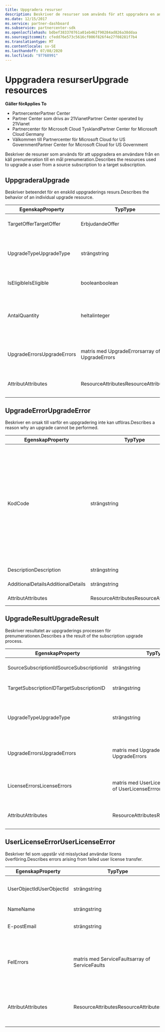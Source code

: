 ```yaml
---
title: Uppgradera resurser
description: Beskriver de resurser som används för att uppgradera en användare från en käll prenumeration till en mål prenumeration.
ms.date: 12/15/2017
ms.service: partner-dashboard
ms.subservice: partnercenter-sdk
ms.openlocfilehash: bdbef383370761a01eb462f90284ad826a38ddaa
ms.sourcegitcommit: cfedd76e573c5616cf006f826f4e27f08281f7b4
ms.translationtype: MT
ms.contentlocale: sv-SE
ms.lasthandoff: 07/08/2020
ms.locfileid: "97768991"
---
```

# <a name="upgrade-resources"></a><span data-ttu-id="10535-103">Uppgradera resurser</span><span class="sxs-lookup"><span data-stu-id="10535-103">Upgrade resources</span></span>

<span data-ttu-id="10535-104">**Gäller för**</span><span class="sxs-lookup"><span data-stu-id="10535-104">**Applies To**</span></span>

- <span data-ttu-id="10535-105">Partnercenter</span><span class="sxs-lookup"><span data-stu-id="10535-105">Partner Center</span></span>
- <span data-ttu-id="10535-106">Partner Center som drivs av 21Vianet</span><span class="sxs-lookup"><span data-stu-id="10535-106">Partner Center operated by 21Vianet</span></span>
- <span data-ttu-id="10535-107">Partnercenter för Microsoft Cloud Tyskland</span><span class="sxs-lookup"><span data-stu-id="10535-107">Partner Center for Microsoft Cloud Germany</span></span>
- <span data-ttu-id="10535-108">Välkommen till Partnercenter för Microsoft Cloud for US Government</span><span class="sxs-lookup"><span data-stu-id="10535-108">Partner Center for Microsoft Cloud for US Government</span></span>

<span data-ttu-id="10535-109">Beskriver de resurser som används för att uppgradera en användare från en käll prenumeration till en mål prenumeration.</span><span class="sxs-lookup"><span data-stu-id="10535-109">Describes the resources used to upgrade a user from a source subscription to a target subscription.</span></span>

## <a name="upgrade"></a><span data-ttu-id="10535-110">Uppgradera</span><span class="sxs-lookup"><span data-stu-id="10535-110">Upgrade</span></span>

<span data-ttu-id="10535-111">Beskriver beteendet för en enskild uppgraderings resurs.</span><span class="sxs-lookup"><span data-stu-id="10535-111">Describes the behavior of an individual upgrade resource.</span></span>

| <span data-ttu-id="10535-112">Egenskap</span><span class="sxs-lookup"><span data-stu-id="10535-112">Property</span></span>      | <span data-ttu-id="10535-113">Typ</span><span class="sxs-lookup"><span data-stu-id="10535-113">Type</span></span>                   | <span data-ttu-id="10535-114">Description</span><span class="sxs-lookup"><span data-stu-id="10535-114">Description</span></span>                                                                                  |
|---------------|------------------------|----------------------------------------------------------------------------------------------|
| <span data-ttu-id="10535-115">TargetOffer</span><span class="sxs-lookup"><span data-stu-id="10535-115">TargetOffer</span></span>   | <span data-ttu-id="10535-116">Erbjudande</span><span class="sxs-lookup"><span data-stu-id="10535-116">Offer</span></span>                  | <span data-ttu-id="10535-117">Erbjudandet för mål prenumerationen.</span><span class="sxs-lookup"><span data-stu-id="10535-117">The offer of the target subscription.</span></span>                                                        |
| <span data-ttu-id="10535-118">UpgradeType</span><span class="sxs-lookup"><span data-stu-id="10535-118">UpgradeType</span></span>   | <span data-ttu-id="10535-119">sträng</span><span class="sxs-lookup"><span data-stu-id="10535-119">string</span></span>                 | <span data-ttu-id="10535-120">Typ av uppgradering: "ingen", "endast uppgradering \_ " eller "uppgradera \_ med \_ licens \_ överföring".</span><span class="sxs-lookup"><span data-stu-id="10535-120">The type of upgrade: "none", "upgrade\_only", or "upgrade\_with\_license\_transfer".</span></span>         |
| <span data-ttu-id="10535-121">IsEligible</span><span class="sxs-lookup"><span data-stu-id="10535-121">IsEligible</span></span>    | <span data-ttu-id="10535-122">boolean</span><span class="sxs-lookup"><span data-stu-id="10535-122">boolean</span></span>                | <span data-ttu-id="10535-123">Anger om uppgraderingen kan utföras.</span><span class="sxs-lookup"><span data-stu-id="10535-123">Identifies if the upgrade can be performed.</span></span>                                                  |
| <span data-ttu-id="10535-124">Antal</span><span class="sxs-lookup"><span data-stu-id="10535-124">Quantity</span></span>      | <span data-ttu-id="10535-125">heltal</span><span class="sxs-lookup"><span data-stu-id="10535-125">integer</span></span>                | <span data-ttu-id="10535-126">Kvantifieraren för det nya erbjudandet som ska köpas.</span><span class="sxs-lookup"><span data-stu-id="10535-126">The quantify of the new offer to be purchased.</span></span> <span data-ttu-id="10535-127">Standardvärdet för källans prenumerations antal.</span><span class="sxs-lookup"><span data-stu-id="10535-127">Defaults to the source subscription quantity.</span></span> |
| <span data-ttu-id="10535-128">UpgradeErrors</span><span class="sxs-lookup"><span data-stu-id="10535-128">UpgradeErrors</span></span> | <span data-ttu-id="10535-129">matris med UpgradeErrors</span><span class="sxs-lookup"><span data-stu-id="10535-129">array of UpgradeErrors</span></span> | <span data-ttu-id="10535-130">Orsaker till att uppgraderingen inte kan utföras, om tillämpligt.</span><span class="sxs-lookup"><span data-stu-id="10535-130">Reasons the upgrade cannot be performed, if applicable.</span></span>                                      |
| <span data-ttu-id="10535-131">Attribut</span><span class="sxs-lookup"><span data-stu-id="10535-131">Attributes</span></span>    | <span data-ttu-id="10535-132">ResourceAttributes</span><span class="sxs-lookup"><span data-stu-id="10535-132">ResourceAttributes</span></span>     | <span data-ttu-id="10535-133">De metadata-attribut som motsvarar uppgraderingen.</span><span class="sxs-lookup"><span data-stu-id="10535-133">The metadata attributes corresponding to the upgrade.</span></span>                                        |

## <a name="upgradeerror"></a><span data-ttu-id="10535-134">UpgradeError</span><span class="sxs-lookup"><span data-stu-id="10535-134">UpgradeError</span></span>

<span data-ttu-id="10535-135">Beskriver en orsak till varför en uppgradering inte kan utföras.</span><span class="sxs-lookup"><span data-stu-id="10535-135">Describes a reason why an upgrade cannot be performed.</span></span>

| <span data-ttu-id="10535-136">Egenskap</span><span class="sxs-lookup"><span data-stu-id="10535-136">Property</span></span>          | <span data-ttu-id="10535-137">Typ</span><span class="sxs-lookup"><span data-stu-id="10535-137">Type</span></span>               | <span data-ttu-id="10535-138">Description</span><span class="sxs-lookup"><span data-stu-id="10535-138">Description</span></span>                                                                                                                                                                                                                                                                                                                                                                                     |
|-------------------|--------------------|-------------------------------------------------------------------------------------------------------------------------------------------------------------------------------------------------------------------------------------------------------------------------------------------------------------------------------------------------------------------------------------------------|
| <span data-ttu-id="10535-139">Kod</span><span class="sxs-lookup"><span data-stu-id="10535-139">Code</span></span>              | <span data-ttu-id="10535-140">sträng</span><span class="sxs-lookup"><span data-stu-id="10535-140">string</span></span>             | <span data-ttu-id="10535-141">Felkoden som är kopplad till problemet: "andra", "delegerade \_ Administratörs \_ behörigheter \_ inaktiverade", "prenumerations \_ status \_ inte \_ aktiv", "motstridiga \_ tjänst \_ typer", "samtidighets \_ konflikter", "användar \_ kontext \_ krävs", "prenumerations \_ tillägg \_ finns inte", \_ "prenumerationen innehåller inga \_ \_ \_ \_ \_ uppgraderings \_ Sök vägar", "det \_ gick inte att hitta prenumerations mål \_ erbjudandet \_ \_ " eller "prenumerationen är \_ inte etablerad" \_ .</span><span class="sxs-lookup"><span data-stu-id="10535-141">The error code associated with the issue: "other", "delegated\_admin\_permissions\_disabled", "subscription\_status\_not\_active", "conflicting\_service\_types", "concurrency\_conflicts", "user\_context\_required", "subscription\_add\_ons\_present", "subscription\_does\_not\_have\_any\_upgrade\_paths", "subscription\_target\_offer\_not\_found", or "subscription\_not\_provisioned".</span></span> |
| <span data-ttu-id="10535-142">Description</span><span class="sxs-lookup"><span data-stu-id="10535-142">Description</span></span>       | <span data-ttu-id="10535-143">sträng</span><span class="sxs-lookup"><span data-stu-id="10535-143">string</span></span>             | <span data-ttu-id="10535-144">Användarvänlig text som beskriver felet.</span><span class="sxs-lookup"><span data-stu-id="10535-144">Friendly text describing the error.</span></span>                                                                                                                                                                                                                                                                                                                                                             |
| <span data-ttu-id="10535-145">AdditionalDetails</span><span class="sxs-lookup"><span data-stu-id="10535-145">AdditionalDetails</span></span> | <span data-ttu-id="10535-146">sträng</span><span class="sxs-lookup"><span data-stu-id="10535-146">string</span></span>             | <span data-ttu-id="10535-147">Ytterligare information om felet.</span><span class="sxs-lookup"><span data-stu-id="10535-147">Additional details regarding the error.</span></span>                                                                                                                                                                                                                                                                                                                                                         |
| <span data-ttu-id="10535-148">Attribut</span><span class="sxs-lookup"><span data-stu-id="10535-148">Attributes</span></span>        | <span data-ttu-id="10535-149">ResourceAttributes</span><span class="sxs-lookup"><span data-stu-id="10535-149">ResourceAttributes</span></span> | <span data-ttu-id="10535-150">De metadata-attribut som motsvarar felet.</span><span class="sxs-lookup"><span data-stu-id="10535-150">The metadata attributes corresponding to the error.</span></span>                                                                                                                                                                                                                                                                                                                                             |

## <a name="upgraderesult"></a><span data-ttu-id="10535-151">UpgradeResult</span><span class="sxs-lookup"><span data-stu-id="10535-151">UpgradeResult</span></span>

<span data-ttu-id="10535-152">Beskriver resultatet av uppgraderings processen för prenumerationen.</span><span class="sxs-lookup"><span data-stu-id="10535-152">Describes a the result of the subscription upgrade process.</span></span>

| <span data-ttu-id="10535-153">Egenskap</span><span class="sxs-lookup"><span data-stu-id="10535-153">Property</span></span>             | <span data-ttu-id="10535-154">Typ</span><span class="sxs-lookup"><span data-stu-id="10535-154">Type</span></span>                        | <span data-ttu-id="10535-155">Description</span><span class="sxs-lookup"><span data-stu-id="10535-155">Description</span></span>                                                                          |
|----------------------|-----------------------------|--------------------------------------------------------------------------------------|
| <span data-ttu-id="10535-156">SourceSubscriptionId</span><span class="sxs-lookup"><span data-stu-id="10535-156">SourceSubscriptionId</span></span> | <span data-ttu-id="10535-157">sträng</span><span class="sxs-lookup"><span data-stu-id="10535-157">string</span></span>                      | <span data-ttu-id="10535-158">Käll prenumerationens identifierare.</span><span class="sxs-lookup"><span data-stu-id="10535-158">The identifier of the source subscription.</span></span>                                           |
| <span data-ttu-id="10535-159">TargetSubscriptionID</span><span class="sxs-lookup"><span data-stu-id="10535-159">TargetSubscriptionID</span></span> | <span data-ttu-id="10535-160">sträng</span><span class="sxs-lookup"><span data-stu-id="10535-160">string</span></span>                      | <span data-ttu-id="10535-161">Identifieraren för mål prenumerationen.</span><span class="sxs-lookup"><span data-stu-id="10535-161">The identifier of the target subscription.</span></span>                                           |
| <span data-ttu-id="10535-162">UpgradeType</span><span class="sxs-lookup"><span data-stu-id="10535-162">UpgradeType</span></span>          | <span data-ttu-id="10535-163">sträng</span><span class="sxs-lookup"><span data-stu-id="10535-163">string</span></span>                      | <span data-ttu-id="10535-164">Typ av uppgradering: "ingen", "endast uppgradering \_ " eller "uppgradera \_ med \_ licens \_ överföring".</span><span class="sxs-lookup"><span data-stu-id="10535-164">The type of upgrade: "none", "upgrade\_only", or "upgrade\_with\_license\_transfer".</span></span> |
| <span data-ttu-id="10535-165">UpgradeErrors</span><span class="sxs-lookup"><span data-stu-id="10535-165">UpgradeErrors</span></span>        | <span data-ttu-id="10535-166">matris med UpgradeErrors</span><span class="sxs-lookup"><span data-stu-id="10535-166">array of UpgradeErrors</span></span>      | <span data-ttu-id="10535-167">Fel påträffades vid försök att utföra uppgraderingen, om tillämpligt.</span><span class="sxs-lookup"><span data-stu-id="10535-167">Errors encountered while attemption to perform the upgrade, if applicable.</span></span>           |
| <span data-ttu-id="10535-168">LicenseErrors</span><span class="sxs-lookup"><span data-stu-id="10535-168">LicenseErrors</span></span>        | <span data-ttu-id="10535-169">matris med UserLicenseErrrors</span><span class="sxs-lookup"><span data-stu-id="10535-169">array of UserLicenseErrrors</span></span> | <span data-ttu-id="10535-170">Fel påträffades vid försök att migrera användar licenser, om tillämpligt.</span><span class="sxs-lookup"><span data-stu-id="10535-170">Errors encountered while attempted to migrate user licenses, if applicable.</span></span>          |
| <span data-ttu-id="10535-171">Attribut</span><span class="sxs-lookup"><span data-stu-id="10535-171">Attributes</span></span>           | <span data-ttu-id="10535-172">ResourceAttributes</span><span class="sxs-lookup"><span data-stu-id="10535-172">ResourceAttributes</span></span>          | <span data-ttu-id="10535-173">De metadata-attribut som motsvarar licensen.</span><span class="sxs-lookup"><span data-stu-id="10535-173">The metadata attributes corresponding to the license.</span></span>                                |

## <a name="userlicenseerror"></a><span data-ttu-id="10535-174">UserLicenseError</span><span class="sxs-lookup"><span data-stu-id="10535-174">UserLicenseError</span></span>

<span data-ttu-id="10535-175">Beskriver fel som uppstår vid misslyckad användar licens överföring.</span><span class="sxs-lookup"><span data-stu-id="10535-175">Describes errors arising from failed user license transfer.</span></span>

| <span data-ttu-id="10535-176">Egenskap</span><span class="sxs-lookup"><span data-stu-id="10535-176">Property</span></span>     | <span data-ttu-id="10535-177">Typ</span><span class="sxs-lookup"><span data-stu-id="10535-177">Type</span></span>                   | <span data-ttu-id="10535-178">Description</span><span class="sxs-lookup"><span data-stu-id="10535-178">Description</span></span>                                                               |
|--------------|------------------------|---------------------------------------------------------------------------|
| <span data-ttu-id="10535-179">UserObjectId</span><span class="sxs-lookup"><span data-stu-id="10535-179">UserObjectId</span></span> | <span data-ttu-id="10535-180">sträng</span><span class="sxs-lookup"><span data-stu-id="10535-180">string</span></span>                 | <span data-ttu-id="10535-181">Unikt identifierat användar objekt.</span><span class="sxs-lookup"><span data-stu-id="10535-181">The unique identified of the user object.</span></span>                                 |
| <span data-ttu-id="10535-182">Name</span><span class="sxs-lookup"><span data-stu-id="10535-182">Name</span></span>         | <span data-ttu-id="10535-183">sträng</span><span class="sxs-lookup"><span data-stu-id="10535-183">string</span></span>                 | <span data-ttu-id="10535-184">Användarens namn.</span><span class="sxs-lookup"><span data-stu-id="10535-184">The name of the user.</span></span>                                                     |
| <span data-ttu-id="10535-185">E-post</span><span class="sxs-lookup"><span data-stu-id="10535-185">Email</span></span>        | <span data-ttu-id="10535-186">sträng</span><span class="sxs-lookup"><span data-stu-id="10535-186">string</span></span>                 | <span data-ttu-id="10535-187">Användarens e-postadress.</span><span class="sxs-lookup"><span data-stu-id="10535-187">The email of the user.</span></span>                                                    |
| <span data-ttu-id="10535-188">Fel</span><span class="sxs-lookup"><span data-stu-id="10535-188">Errors</span></span>       | <span data-ttu-id="10535-189">matris med ServiceFaults</span><span class="sxs-lookup"><span data-stu-id="10535-189">array of ServiceFaults</span></span> | <span data-ttu-id="10535-190">En lista över undantag som har utlösts vid försök att utföra användar licens överföring.</span><span class="sxs-lookup"><span data-stu-id="10535-190">A list of exceptions thrown when trying to perform user license transfer.</span></span> |
| <span data-ttu-id="10535-191">Attribut</span><span class="sxs-lookup"><span data-stu-id="10535-191">Attributes</span></span>   | <span data-ttu-id="10535-192">ResourceAttributes</span><span class="sxs-lookup"><span data-stu-id="10535-192">ResourceAttributes</span></span>     | <span data-ttu-id="10535-193">De metadata-attribut som motsvarar licensen.</span><span class="sxs-lookup"><span data-stu-id="10535-193">The metadata attributes corresponding to the license.</span></span>                     |

